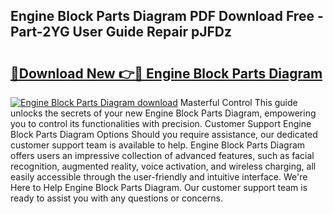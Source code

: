 ## Engine Block Parts Diagram PDF Download Free - Part-2YG User Guide Repair pJFDz

# <h2><a href="http://dfsoo5.blite.top/?on=Engine+Block+Parts+Diagram">🔗Download New 👉🔴 Engine Block Parts Diagram</a></h2>

[![Engine Block Parts Diagram download](https://i.imgur.com/lujVjoI.png)](http://dfsoo5.blite.top/?on=Engine+Block+Parts+Diagram)
Masterful Control This guide unlocks the secrets of your new Engine Block Parts Diagram, empowering you to control its functionalities with precision. Customer Support Engine Block Parts Diagram Options Should you require assistance, our dedicated customer support team is available to help. Engine Block Parts Diagram offers users an impressive collection of advanced features, such as facial recognition, augmented reality, voice activation, and wireless charging, all easily accessible through the user-friendly and intuitive interface. We're Here to Help Engine Block Parts Diagram. Our customer support team is ready to assist you with any questions or concerns.
